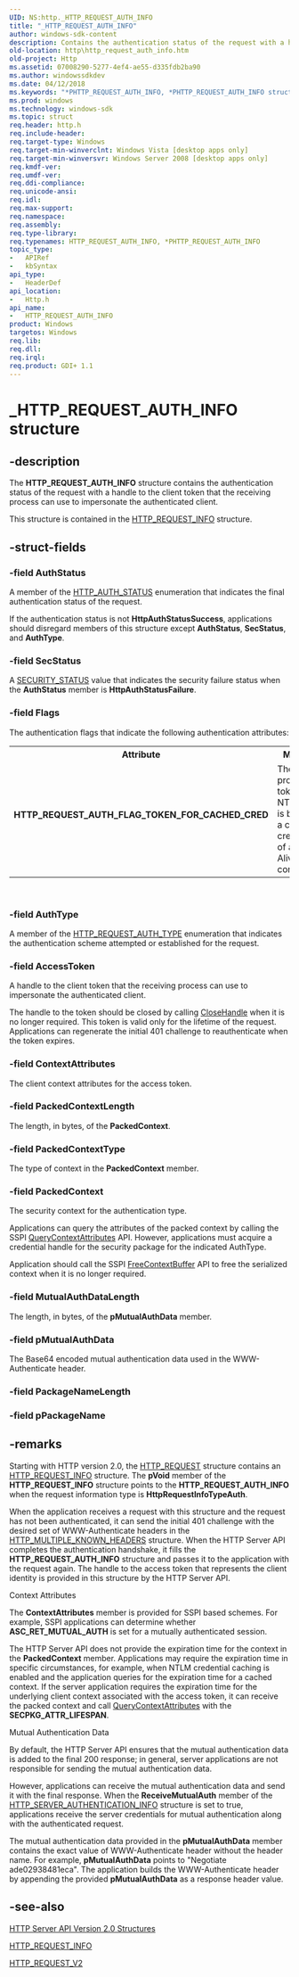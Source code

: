```yaml
---
UID: NS:http._HTTP_REQUEST_AUTH_INFO
title: "_HTTP_REQUEST_AUTH_INFO"
author: windows-sdk-content
description: Contains the authentication status of the request with a handle to the client token that the receiving process can use to impersonate the authenticated client.
old-location: http\http_request_auth_info.htm
old-project: Http
ms.assetid: 07008290-5277-4ef4-ae55-d335fdb2ba90
ms.author: windowssdkdev
ms.date: 04/12/2018
ms.keywords: "*PHTTP_REQUEST_AUTH_INFO, *PHTTP_REQUEST_AUTH_INFO structure [HTTP], HTTP_REQUEST_AUTH_FLAG_TOKEN_FOR_CACHED_CRED, HTTP_REQUEST_AUTH_INFO, HTTP_REQUEST_AUTH_INFO structure [HTTP], _HTTP_REQUEST_AUTH_INFO, http.http_request_auth_info, http/*PHTTP_REQUEST_AUTH_INFO, http/HTTP_REQUEST_AUTH_INFO"
ms.prod: windows
ms.technology: windows-sdk
ms.topic: struct
req.header: http.h
req.include-header: 
req.target-type: Windows
req.target-min-winverclnt: Windows Vista [desktop apps only]
req.target-min-winversvr: Windows Server 2008 [desktop apps only]
req.kmdf-ver: 
req.umdf-ver: 
req.ddi-compliance: 
req.unicode-ansi: 
req.idl: 
req.max-support: 
req.namespace: 
req.assembly: 
req.type-library: 
req.typenames: HTTP_REQUEST_AUTH_INFO, *PHTTP_REQUEST_AUTH_INFO
topic_type:
-	APIRef
-	kbSyntax
api_type:
-	HeaderDef
api_location:
-	Http.h
api_name:
-	HTTP_REQUEST_AUTH_INFO
product: Windows
targetos: Windows
req.lib: 
req.dll: 
req.irql: 
req.product: GDI+ 1.1
---
```


# _HTTP_REQUEST_AUTH_INFO structure


## -description


The <b>HTTP_REQUEST_AUTH_INFO</b> structure contains the authentication status of the request with a handle to the  client token that the receiving process can use to impersonate the authenticated client.

This structure is contained in the <a href="https://msdn.microsoft.com/83c2a922-4ddb-4dc0-9ed6-d75d47b97d6a">HTTP_REQUEST_INFO</a> structure.


## -struct-fields




### -field AuthStatus

A member of the <a href="https://msdn.microsoft.com/1290fbbe-6c8e-40dc-b47c-32976d85afca">HTTP_AUTH_STATUS</a> enumeration that indicates the final authentication status of the request.

If the authentication status is not <b>HttpAuthStatusSuccess</b>, applications should disregard members of this structure except <b>AuthStatus</b>, <b>SecStatus</b>, and <b>AuthType</b>.


### -field SecStatus

A <a href="security.acceptsecuritycontext">SECURITY_STATUS</a> value that indicates the security failure status when the <b>AuthStatus</b> member   is <b>HttpAuthStatusFailure</b>.


### -field Flags

The authentication flags that indicate the following authentication attributes:

<table>
<tr>
<th>Attribute</th>
<th>Meaning</th>
</tr>
<tr>
<td width="40%"><a id="HTTP_REQUEST_AUTH_FLAG_TOKEN_FOR_CACHED_CRED"></a><a id="http_request_auth_flag_token_for_cached_cred"></a><dl>
<dt><b>HTTP_REQUEST_AUTH_FLAG_TOKEN_FOR_CACHED_CRED</b></dt>
</dl>
</td>
<td width="60%">
The provided token is for  NTLM and is based on a cached credential of a Keep Alive (KA) connection.

</td>
</tr>
</table>
 


### -field AuthType

A member of the <a href="https://msdn.microsoft.com/e0147da5-7de2-4ea8-abc5-61c814ee7c55">HTTP_REQUEST_AUTH_TYPE</a> enumeration that indicates the authentication scheme attempted or established  for the request.


### -field AccessToken

A  handle to the client token that the receiving process can use to impersonate the authenticated client.

The handle to the token should be closed by calling <a href="https://msdn.microsoft.com/9b84891d-62ca-4ddc-97b7-c4c79482abd9">CloseHandle</a> when it is no longer required. This token is valid only for the lifetime of the request. Applications can regenerate the initial 401 challenge to reauthenticate when the token expires.


### -field ContextAttributes

The client context attributes for the access token.


### -field PackedContextLength

The length, in bytes, of the <b>PackedContext</b>.


### -field PackedContextType

The type of context in the <b>PackedContext</b> member.


### -field PackedContext

The security context for the authentication type.

Applications can query the attributes of the packed context by calling the SSPI <a href="security.querycontextattributes">QueryContextAttributes</a> API. However, applications must acquire a  credential handle for the security package for the indicated AuthType.

Application should call the SSPI <a href="https://msdn.microsoft.com/3c3d27bb-4f9a-4979-b679-1e10fa1ff221">FreeContextBuffer</a> API to free the serialized context when it is no longer required.


### -field MutualAuthDataLength

The length, in bytes, of the <b>pMutualAuthData</b> member.


### -field pMutualAuthData

The Base64 encoded mutual authentication data used in  the WWW-Authenticate header.


### -field PackageNameLength

 


### -field pPackageName

 




## -remarks



Starting with HTTP version 2.0, the <a href="https://msdn.microsoft.com/e592cf54-df6d-472b-a736-c44a5ccdd3d2">HTTP_REQUEST</a> structure  contains an <a href="https://msdn.microsoft.com/83c2a922-4ddb-4dc0-9ed6-d75d47b97d6a">HTTP_REQUEST_INFO</a> structure. The <b>pVoid</b> member of the <b>HTTP_REQUEST_INFO</b> structure points to the <b>HTTP_REQUEST_AUTH_INFO</b> when the request information type is <b>HttpRequestInfoTypeAuth</b>.

When the application receives a request with this structure and the request has not been authenticated, it can send the initial 401 challenge with the desired set of WWW-Authenticate headers in the <a href="https://msdn.microsoft.com/b5e68d55-43a4-422f-b7e3-163739628720">HTTP_MULTIPLE_KNOWN_HEADERS</a> structure. When the HTTP Server API completes  the authentication handshake, it fills  the <b>HTTP_REQUEST_AUTH_INFO</b> structure and passes it to the application with the request again. The handle to the access token that represents the client identity is provided in this structure by the HTTP Server API.

Context Attributes

 The <b>ContextAttributes</b> member is provided for SSPI based schemes. For example, SSPI applications can determine whether <b>ASC_RET_MUTUAL_AUTH</b> is set for a mutually authenticated session.

The HTTP Server API does not provide the expiration time for the context in the <b>PackedContext</b> member. Applications may require the expiration time  in specific  circumstances, for example, when NTLM credential caching is enabled and the application queries for the expiration time for a cached context. If the server application requires the expiration time for the underlying client context associated with the access token, it can receive the packed context and call <a href="security.querycontextattributes">QueryContextAttributes</a> with the  <b>SECPKG_ATTR_LIFESPAN</b>.

Mutual Authentication Data

By default, the HTTP Server API ensures that the mutual authentication data is added to the final 200 response; in general, server applications are not responsible for sending the mutual authentication data.

However, applications can receive the mutual authentication data and send it with the final response. When the <b>ReceiveMutualAuth</b> member of the <a href="https://msdn.microsoft.com/4f408115-c073-4e9f-b316-8ad3f03acf53">HTTP_SERVER_AUTHENTICATION_INFO</a> structure is set to true, applications receive the server credentials for mutual authentication along with the authenticated request.

The mutual authentication data provided in the <b>pMutualAuthData</b> member contains the exact value of WWW-Authenticate header without the header name. For example, <b>pMutualAuthData</b> points to "Negotiate ade02938481eca". The application builds the WWW-Authenticate header by appending the provided <b>pMutualAuthData</b> as a response header value.




## -see-also




<a href="https://msdn.microsoft.com/5a8e28e9-f85b-4550-929e-53f38eca6a8c">HTTP Server API Version 2.0 Structures</a>



<a href="https://msdn.microsoft.com/83c2a922-4ddb-4dc0-9ed6-d75d47b97d6a">HTTP_REQUEST_INFO</a>



<a href="https://msdn.microsoft.com/02ac6f4f-ca54-42d5-9acb-5a1e81b2cb1c">HTTP_REQUEST_V2</a>
 

 

